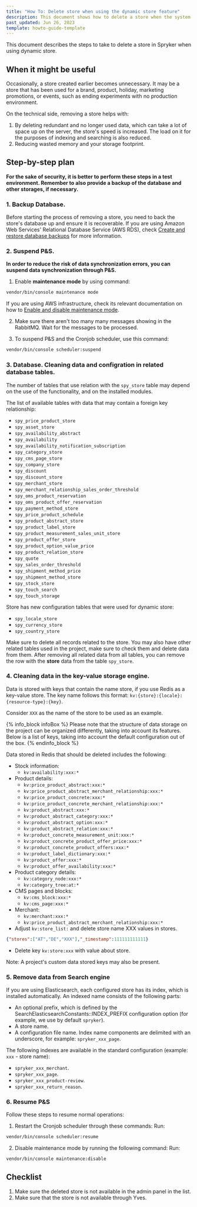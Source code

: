 ```yaml
---
title: "How To: Delete store when using the dynamic store feature"
description: This document shows how to delete a store when the system is running with a dynamic store feature.
past_updated: Jun 26, 2023
template: howto-guide-template
---
```


This document describes the steps to take to delete a store in Spryker when using dynamic store.

## When it might be useful

Occasionally, a store created earlier becomes unnecessary. It may be a store that has been used for a brand, product, holiday, marketing promotions, or events, such as ending experiments with no production environment. 

On the technical side, removing a store helps with:
1. By deleting redundant and no longer used data, which can take a lot of space up on the server, the store's speed is increased. The load on it for the purposes of indexing and searching is also reduced. 
2. Reducing wasted memory and your storage footprint.


## Step-by-step plan

**For the sake of security, it is better to perform these steps in a test environment. Remember to also provide a backup of the database and other storages, if necessary.**

### 1. Backup Database.

Before starting the process of removing a store, you need to back the store's database up and ensure it is recoverable.
If you are using Amazon Web Services' Relational Database Service (AWS RDS), check [Create and restore database backups](/docs/cloud/dev/spryker-cloud-commerce-os/create-and-restore-database-backups.html) for more information. 


### 2. Suspend P&S.

**In order to reduce the risk of data synchronization errors, you can suspend data synchronization through P&S.**

1. Enable **maintenance mode** by using command: 
```bash
vendor/bin/console maintenance mode
```
If you are using AWS infrastructure, check its relevant documentation on how to [Enable and disable maintenance mode](docs/cloud/dev/spryker-cloud-commerce-os/manage-maintenance-mode/enable-and-disable-maintenance-mode.html).

2. Make sure there aren't too many many messages showing in the RabbitMQ. Wait for the messages to be processed.

3. To suspend P&S and the Cronjob scheduler, use this command: 

```bash
vendor/bin/console scheduler:suspend
```


### 3. Database. Cleaning data and configration in related database tables.

The number of tables that use relation with the `spy_store` table may depend on the use of the functionality, and on the installed modules.

The list of available tables with data that may contain a foreign key relationship:
- `spy_price_product_store`
- `spy_asset_store`
- `spy_availability_abstract`
- `spy_availability`
- `spy_availability_notification_subscription`
- `spy_category_store`
- `spy_cms_page_store`
- `spy_company_store`
- `spy_discount`
- `spy_discount_store`
- `spy_merchant_store`
- `spy_merchant_relationship_sales_order_threshold`
- `spy_oms_product_reservation`
- `spy_oms_product_offer_reservation`
- `spy_payment_method_store`
- `spy_price_product_schedule`
- `spy_product_abstract_store`
- `spy_product_label_store`
- `spy_product_measurement_sales_unit_store`
- `spy_product_offer_store`
- `spy_product_option_value_price`
- `spy_product_relation_store`
- `spy_quote`
- `spy_sales_order_threshold`
- `spy_shipment_method_price`
- `spy_shipment_method_store`
- `spy_stock_store`
- `spy_touch_search`
- `spy_touch_storage`

Store has new configuration tables that were used for dynamic store:
- `spy_locale_store`
- `spy_currency_store`
- `spy_country_store`

Make sure to delete all records related to the store. You may also have other related tables used in the project, make sure to check them and delete data from them.
After removing all related data from all tables, you can remove the row with the **store** data from the table `spy_store`. 
 
### 4. Cleaning data in the key-value storage engine.

Data is stored with keys that contain the name store, if you use Redis as a key-value store.
The key name follows this format: `kv:{store}:{locale}:{resource-type}:{key}`.

Consider `XXX` as the name of the store to be used as an example.

{% info_block infoBox %}
Please note that the structure of data storage on the project can be organized differently, taking into account its features.
Below is a list of keys, taking into account the default configuration out of the box.
{% endinfo_block %}

Data stored in Redis that should be deleted includes the following:
- Stock information: 
   - `kv:availability:xxx:*`
- Product details: 
    - `kv:price_product_abstract:xxx:*`
    - `kv:price_product_abstract_merchant_relationship:xxx:*`
    - `kv:price_product_concrete:xxx:*`
    - `kv:price_product_concrete_merchant_relationship:xxx:*`
    - `kv:product_abstract:xxx:*`
    - `kv:product_abstract_category:xxx:*`
    - `kv:product_abstract_option:xxx:*`
    - `kv:product_abstract_relation:xxx:*`
    - `kv:product_concrete_measurement_unit:xxx:*`
    - `kv:product_concrete_product_offer_price:xxx:*`
    - `kv:product_concrete_product_offers:xxx:*`
    - `kv:product_label_dictionary:xxx:*`
    - `kv:product_offer:xxx:*`
    - `kv:product_offer_availability:xxx:*`
- Product category details:
    - `kv:category_node:xxx:*`
    - `kv:category_tree:at:*`
- CMS pages and blocks: 
    - `kv:cms_block:xxx:*`
    - `kv:cms_page:xxx:*`
- Merchant: 
    - `kv:merchant:xxx:*`
    - `kv:price_product_abstract_merchant_relationship:xxx:*`
- Adjust `kv:store_list:` and delete store name XXX values in stores. 
```json
{"stores":["AT","DE","XXX"],"_timestamp":111111111111}
``` 
- Delete key `kv:store:xxx` with value about store. 


Note: A project's custom data stored keys may also be present.

### 5. Remove data from Search engine

If you are using Elasticsearch, each configured store has its index, which is installed automatically. An indexed name consists of the following parts:
- An optional prefix, which is defined by the SearchElasticsearchConstants::INDEX_PREFIX configuration option (for example, we use by default `spryker`).
- A store name.
- A configuration file name.
Index name components are delimited with an underscore, for example:  `spryker_xxx_page`.

The following indexes are available in the standard configuration (example: `xxx` -  store name): 

- `spryker_xxx_merchant`.
- `spryker_xxx_page`.
- `spryker_xxx_product-review`.
- `spryker_xxx_return_reason`.

### 6. Resume P&S

Follow these steps to resume normal operations:

1. Restart the Cronjob scheduler through these commands: 
Run:  
```bash
vendor/bin/console scheduler:resume
``` 
2. Disable maintenance mode by running the following command:
Run: 
```bash
vendor/bin/console maintenance:disable
``` 


## Checklist

1. Make sure the deleted store is not available in the admin panel in the list.
2. Make sure that the store is not available through Yves.
